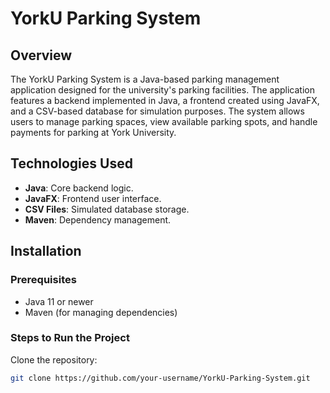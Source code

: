 # YorkU Parking System

## Overview

The YorkU Parking System is a Java-based parking management application designed for the university's parking facilities. The application features a backend implemented in Java, a frontend created using JavaFX, and a CSV-based database for simulation purposes. The system allows users to manage parking spaces, view available parking spots, and handle payments for parking at York University.

## Technologies Used

- **Java**: Core backend logic.
- **JavaFX**: Frontend user interface.
- **CSV Files**: Simulated database storage.
- **Maven**: Dependency management.

## Installation

### Prerequisites

- Java 11 or newer
- Maven (for managing dependencies)

### Steps to Run the Project

Clone the repository:
   ```bash
   git clone https://github.com/your-username/YorkU-Parking-System.git
